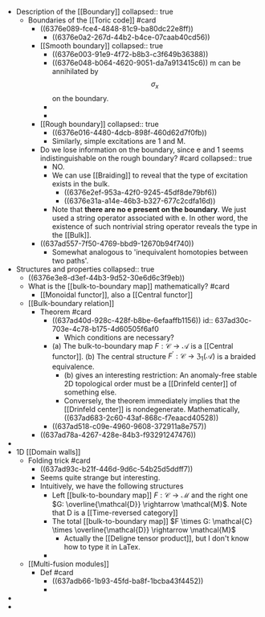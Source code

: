 - Description of the [[Boundary]]
  collapsed:: true
	- Boundaries of the [[Toric code]] #card
		- ((6376e089-fce4-4848-81c9-ba80dc22e8ff))
			- ((6376e0a2-267d-44b2-b4ce-07caab40cd56))
		- [[Smooth boundary]]
		  collapsed:: true
			- ((6376e003-91e9-4f72-b8b3-c3f649b36388))
			- ((6376e048-b064-4620-9051-da7a913415c6)) m can be annihilated by $$\sigma_x$$ on the boundary.
			-
			-
		- [[Rough boundary]]
		  collapsed:: true
			- ((6376e016-4480-4dcb-898f-460d62d7f0fb))
			- Similarly, simple excitations are 1 and M.
		- Do we lose information on the boundary, since e and 1 seems indistinguishable on the rough boundary? #card
		  collapsed:: true
			- NO.
			- We can use [[Braiding]] to reveal that the type of excitation exists in the bulk.
				- ((6376e2ef-953a-42f0-9245-45df8de79bf6))
				- ((6376e31a-a14e-46b3-b327-677c2cdfa16d))
			- Note that **there are no e present on the boundary**. We just used a string operator associated with e.
			  In other word, the existence of such nontrivial string operator reveals the type in the [[Bulk]].
		- ((637ad557-7f50-4769-bbd9-12670b94f740))
			- Somewhat analogous to 'inequivalent homotopies between two paths'.
- Structures and properties
  collapsed:: true
	- ((6376e3e8-d3ef-44b3-9d52-30e6d6c3f9eb))
	- What is the [[bulk-to-boundary map]] mathematically? #card
		- [[Monoidal functor]], also a [[Central functor]]
	- [[Bulk-boundary relation]]
		- Theorem #card
			- ((637ad40d-928c-428f-b8be-6efaaffb1156))
			  id:: 637ad30c-703e-4c78-b175-4d60505f6af0
				- Which conditions are necessary?
			- (a) The bulk-to-boundary map $F: \mathcal{C} \rightarrow \mathcal{A}$ is a [[Central functor]].
			  (b) The central structure $F^{\prime}: \mathcal{C} \rightarrow \mathfrak{Z}_1(\mathcal{A})$ is a braided equivalence.
				- (b) gives an interesting restriction: An anomaly-free stable 2D topological order must be a [[Drinfeld center]] of something else.
				- Conversely, the theorem immediately implies that the [[Drinfeld center]] is nondegenerate. Mathematically, ((637ad683-2c60-43af-868c-f7eaacd40528))
			- ((637ad518-c09e-4960-9608-372911a8e757))
		- ((637ad78a-4267-428e-84b3-f93291247476))
-
- 1D [[Domain walls]]
	- Folding trick #card
		- ((637ad93c-b21f-446d-9d6c-54b25d5ddff7))
		- Seems quite strange but interesting.
		- Intuitively, we have the following structures
			- Left [[bulk-to-boundary map]] $F: \mathcal{C} \rightarrow \mathcal{M}$ and the right one $G: \overline{\mathcal{D}} \rightarrow \mathcal{M}$. Note that D is a [[Time-reversed category]]
			- The total [[bulk-to-boundary map]] $F \times G: \mathcal{C} \times \overline{\mathcal{D}} \rightarrow \mathcal{M}$
				- Actually the [[Deligne tensor product]], but I don't know how to type it in LaTex.
			-
	- [[Multi-fusion modules]]
		- Def #card
			- ((637adb66-1b93-45fd-ba8f-1bcba43f4452))
			-
-
-